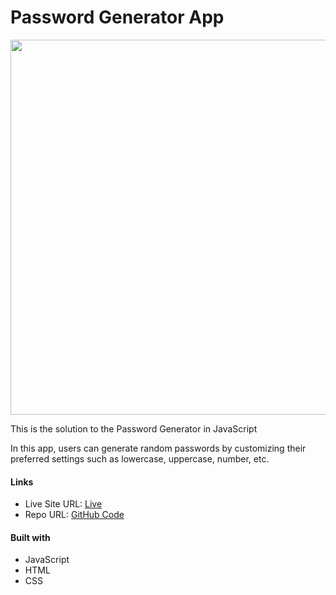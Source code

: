 # Password Generator App
<img src='/.preview.png' width='600'>

This is the solution to the Password Generator in JavaScript

 In this app, users can generate random passwords by customizing their preferred settings such as lowercase, uppercase, number, etc.

 #### Links

- Live Site URL: [Live](https://arsenjijavadze.github.io/password-generator/)
- Repo URL: [GitHub Code](https://github.com/arsenjijavadze/password-generator)

#### Built with

- JavaScript
- HTML
- CSS